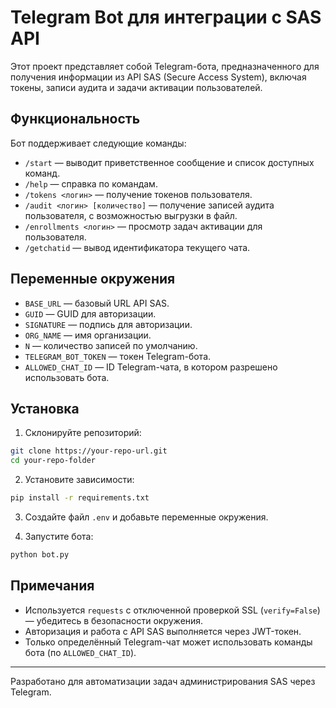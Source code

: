 # Telegram Bot для интеграции с SAS API

Этот проект представляет собой Telegram-бота, предназначенного для получения информации из API SAS (Secure Access System), включая токены, записи аудита и задачи активации пользователей.

## Функциональность

Бот поддерживает следующие команды:

- `/start` — выводит приветственное сообщение и список доступных команд.
- `/help` — справка по командам.
- `/tokens <логин>` — получение токенов пользователя.
- `/audit <логин> [количество]` — получение записей аудита пользователя, с возможностью выгрузки в файл.
- `/enrollments <логин>` — просмотр задач активации для пользователя.
- `/getchatid` — вывод идентификатора текущего чата.

## Переменные окружения

- `BASE_URL` — базовый URL API SAS.
- `GUID` — GUID для авторизации.
- `SIGNATURE` — подпись для авторизации.
- `ORG_NAME` — имя организации.
- `N` — количество записей по умолчанию.
- `TELEGRAM_BOT_TOKEN` — токен Telegram-бота.
- `ALLOWED_CHAT_ID` — ID Telegram-чата, в котором разрешено использовать бота.

## Установка

1. Склонируйте репозиторий:

```bash
git clone https://your-repo-url.git
cd your-repo-folder
```

2. Установите зависимости:

```bash
pip install -r requirements.txt
```

3. Создайте файл `.env` и добавьте переменные окружения.

4. Запустите бота:

```bash
python bot.py
```

## Примечания

- Используется `requests` с отключенной проверкой SSL (`verify=False`) — убедитесь в безопасности окружения.
- Авторизация и работа с API SAS выполняется через JWT-токен.
- Только определённый Telegram-чат может использовать команды бота (по `ALLOWED_CHAT_ID`).

---

Разработано для автоматизации задач администрирования SAS через Telegram.
